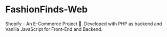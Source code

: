 # FashionFinds-Web
Shopify - An E-Commerce Project 🚀. Developed with PHP as backend and Vanilla JavaScript for Front-End and Backend.
